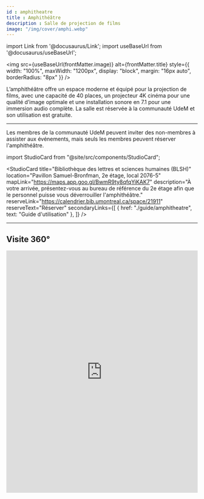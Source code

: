 ```yaml
---
id : amphitheatre
title : Amphithéâtre
description : Salle de projection de films
image: "/img/cover/amphi.webp"
---
```

import Link from '@docusaurus/Link';
import useBaseUrl from '@docusaurus/useBaseUrl';

<img 
  src={useBaseUrl(frontMatter.image)} 
  alt={frontMatter.title} 
  style={{
    width: "100%",
    maxWidth: "1200px",
    display: "block",
    margin: "16px auto",
    borderRadius: "8px"
  }} 
/>

L’amphithéâtre offre un espace moderne et équipé pour la projection de films, avec une capacité de 40 places, un projecteur 4K cinéma pour une qualité d’image optimale et une installation sonore en 7.1 pour une immersion audio complète. La salle est réservée à la communauté UdeM et son utilisation est gratuite.

---

Les membres de la communauté UdeM peuvent inviter des non-membres à assister aux événements, mais seuls les membres peuvent réserver l'amphithéâtre.

import StudioCard from "@site/src/components/StudioCard";

<StudioCard
    title="Bibliothèque des lettres et sciences humaines (BLSH)"
    location="Pavillon Samuel-Bronfman, 2e étage, local 2076-5"
    mapLink="https://maps.app.goo.gl/BwmR9ty8qfqYiKAK7"
    description="À votre arrivée, présentez-vous au bureau de référence du 2e étage afin que le personnel puisse vous déverrouiller l'amphithéâtre."
    reserveLink="https://calendrier.bib.umontreal.ca/space/21911"
    reserveText="Réserver"
    secondaryLinks={[
    { href: "./guide/amphitheatre", text: "Guide d'utilisation" },
  ]}
/>

---

## Visite 360°

<iframe src="https://bibumontreal.h5p.com/content/1292277650474974088/embed" aria-label="BLSH - Amphithéâtre" width="100%" height="637" frameborder="0" allowfullscreen="allowfullscreen" allow="autoplay *; geolocation *; microphone *; camera *; midi *; encrypted-media *"></iframe><script src="https://bibumontreal.h5p.com/js/h5p-resizer.js" charset="UTF-8"></script> 